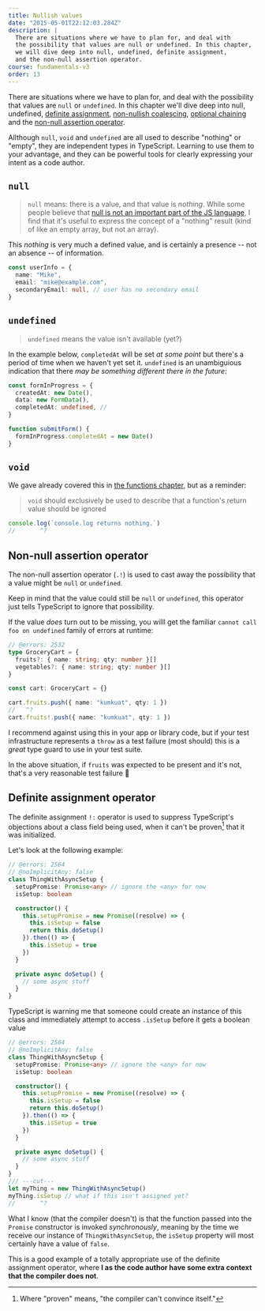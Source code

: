 ```yaml
---
title: Nullish values
date: "2015-05-01T22:12:03.284Z"
description: |
  There are situations where we have to plan for, and deal with
  the possibility that values are null or undefined. In this chapter, 
  we will dive deep into null, undefined, definite assignment,
  and the non-null assertion operator.
course: fundamentals-v3
order: 13
---
```


There are situations where we have to plan for, and deal with
the possibility that values are `null` or `undefined`. In this chapter
we'll dive deep into null, undefined, [definite assignment](https://www.typescriptlang.org/docs/handbook/release-notes/typescript-2-7.html#definite-assignment-assertions), [non-nullish
coalescing](https://www.typescriptlang.org/docs/handbook/release-notes/typescript-3-7.html#nullish-coalescing), [optional chaining](https://www.typescriptlang.org/docs/handbook/release-notes/typescript-3-7.html#optional-chaining) and the [non-null assertion operator](https://www.typescriptlang.org/docs/handbook/release-notes/typescript-2-0.html#non-null-assertion-operator).

Allthough `null`, `void` and `undefined` are all used to describe "nothing" or "empty",
they are independent types in TypeScript. Learning to use them to your advantage, and they can be powerful tools for clearly expressing your intent as a code author.

## `null`

> `null` means: there is a value, and that value is _nothing_. 
> While some people believe that [null is not an important part of the JS language](https://www.youtube.com/watch?v=PSGEjv3Tqo0&t=563s), I find that it's useful to express the concept of a "nothing" result (kind of like an empty array, but not an array).

This _nothing_ is very much a defined value, and is certainly a presence -- not an absence -- of information.

```ts
const userInfo = {
  name: "Mike",
  email: "mike@example.com",
  secondaryEmail: null, // user has no secondary email
}
```

## `undefined`

> `undefined` means the value isn't available (yet?)

In the example below, `completedAt` will be set _at some point_
but there's a period of time when we haven't yet set it. `undefined`
is an unambiguious indication that there _may be something different there in the future_:

```ts
const formInProgress = {
  createdAt: new Date(),
  data: new FormData(),
  completedAt: undefined, //
}

function submitForm() {
  formInProgress.completedAt = new Date()
}
```

## `void`

We gave already covered this in [the functions chapter](/course/fundamentals-v3/08-functions/#void), but as a reminder:

> `void` should exclusively be used to describe that a function's return value should be ignored

```ts twoslash
console.log(`console.log returns nothing.`)
//       ^?
```

## Non-null assertion operator

The non-null assertion operator (`.!`) is used to cast away the possibility
that a value might be `null` or `undefined`.

Keep in mind that the value could still be `null` or `undefined`, this
operator just tells TypeScript to ignore that possibility.

If the value _does_ turn out to be missing, you willl get the familiar `cannot call foo on undefined` family of errors at runtime:

```ts twoslash
// @errors: 2532
type GroceryCart = {
  fruits?: { name: string; qty: number }[]
  vegetables?: { name: string; qty: number }[]
}

const cart: GroceryCart = {}

cart.fruits.push({ name: "kumkuat", qty: 1 })
//   ^?
cart.fruits!.push({ name: "kumkuat", qty: 1 })
```

I recommend against using this in your app or library code, but
if your test infrastructure represents a `throw` as a test failure (most should)
this is a _great_ type guard  to use in your test suite.

In the above situation, if `fruits` was expected to be present and it's not,
that's a very reasonable test failure :tada:

## Definite assignment operator

The definite assignment `!:` operator is used to suppress TypeScript's
objections about a class field being used, when it can't be proven[^1]
that it was initialized.

Let's look at the following example:

```ts twoslash
// @errors: 2564
// @noImplicitAny: false
class ThingWithAsyncSetup {
  setupPromise: Promise<any> // ignore the <any> for now
  isSetup: boolean

  constructor() {
    this.setupPromise = new Promise((resolve) => {
      this.isSetup = false
      return this.doSetup()
    }).then(() => {
      this.isSetup = true
    })
  }

  private async doSetup() {
    // some async stuff
  }
}
```

TypeScript is warning me that someone could create an instance of this class
and immediately attempt to access `.isSetup` before it gets a boolean value

```ts twoslash
// @errors: 2564
// @noImplicitAny: false
class ThingWithAsyncSetup {
  setupPromise: Promise<any> // ignore the <any> for now
  isSetup: boolean

  constructor() {
    this.setupPromise = new Promise((resolve) => {
      this.isSetup = false
      return this.doSetup()
    }).then(() => {
      this.isSetup = true
    })
  }

  private async doSetup() {
    // some async stuff
  }
}
/// ---cut---
let myThing = new ThingWithAsyncSetup()
myThing.isSetup // what if this isn't assigned yet?
//       ^?
```

What I know (that the compiler doesn't) is that the function passed into the
`Promise` constructor is invoked _synchronously_, meaning by the time we
receive our instance of `ThingWithAsyncSetup`, the `isSetup` property will
most certainly have a value of `false`.

This is a good example of a totally appropriate use of the definite assignment
operator, where **I as the code author have some extra context that the compiler does not**.

[^1]: Where "proven" means, "the compiler can't convince itself."
